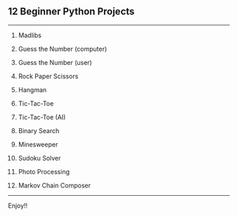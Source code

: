 ## 12 Beginner Python Projects
---

1. Madlibs

2. Guess the Number (computer)

3. Guess the Number (user)

4. Rock Paper Scissors

5. Hangman

6. Tic-Tac-Toe

7. Tic-Tac-Toe (AI)

8. Binary Search

9. Minesweeper

10. Sudoku Solver

11. Photo Processing

12. Markov Chain Composer
---
Enjoy!!